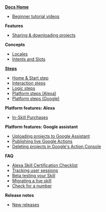 [<b>Docs Home</b>](/#)
  - [Beginner tutorial videos](/quickstart/get-started-with-voiceflow.md)
  
<b>Features</b>
- [Sharing & downloading projects](/features/sharing-features.md)

<b>Concepts</b>
- [Locales](/Concepts/locales.md)
- [Intents and Slots](/steps/intents-slots.md)
    
[<b>Steps</b>](/steps/steps-overview.md)
  - [Home & Start step](/steps/home-start-step.md)
  - [Interaction steps](/steps/interaction-steps.md)
  - [Logic steps](/steps/logic-steps.md)
  - [Platform steps (Alexa)](/steps/platform-steps-alexa.md)
  - [Platform steps (Google)](#)
   
<b>Platform features: Alexa</b>
- [In-Skill Purchases](/alexa/Alexa-ISP.md)

<b>Platform features: Google assistant</b>
  - [Uploading projects to Google Assistant](/adapting-for-google/uploading-your-project-to-google-assistant.md)  
  - [Publishing live Google Actions](/adapting-for-google/deploying-your-google-assistant-project-to-production.md)
  - [Deleting projects in Google's Action Console](/adapting-for-google/deleting-projects-in-google-actions-console.md)

<b>FAQ</b>
- [Alexa Skill Certification Checklist](/Concepts/alexa-skill-certification-checklist.md) 
- [Tracking user sessions](/tutorials/advanced-tutorials/tracking-user-sessions.md)
- [Beta testing your Skill](/tutorials/advanced-tutorials/using-beta-testing-with-your-alexa-skill.md)
- [Migrating a live skill](/quickstart/migrating.md)
- [Check for a number](/tutorials/advanced-tutorials/checking-if-number.md)

<b>Release notes</b>
  - [New releases](/releases/releases.md)